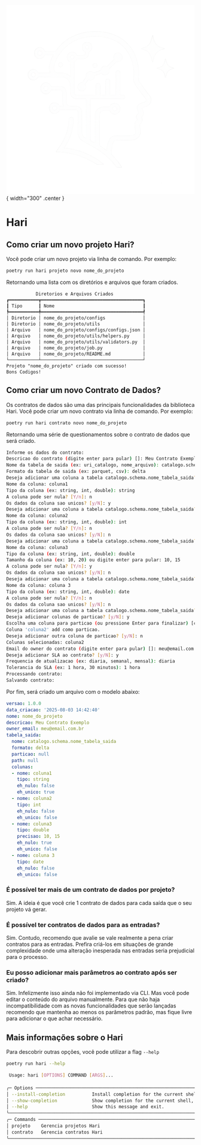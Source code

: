 ![logo_do_projeto](assets/logo.png){ width="300" .center }
# Hari

## Como criar um novo projeto Hari?
Você pode criar um novo projeto via linha de comando. Por exemplo: 
```bash
poetry run hari projeto novo nome_do_projeto
```
Retornando uma lista com os diretórios e arquivos que foram criados.

```
           Diretorios e Arquivos Criados            
┏━━━━━━━━━━━┳━━━━━━━━━━━━━━━━━━━━━━━━━━━━━━━━━━━━━━┓
┃ Tipo      ┃ Nome                                 ┃
┡━━━━━━━━━━━╇━━━━━━━━━━━━━━━━━━━━━━━━━━━━━━━━━━━━━━┩
│ Diretorio │ nome_do_projeto/configs              │
│ Diretorio │ nome_do_projeto/utils                │
│ Arquivo   │ nome_do_projeto/configs/configs.json │
│ Arquivo   │ nome_do_projeto/utils/helpers.py     │
│ Arquivo   │ nome_do_projeto/utils/validators.py  │
│ Arquivo   │ nome_do_projeto/job.py               │
│ Arquivo   │ nome_do_projeto/README.md            │
└───────────┴──────────────────────────────────────┘
Projeto "nome_do_projeto" criado com sucesso!
Bons Codigos!
```
## Como criar um novo Contrato de Dados?
Os contratos de dados são uma das principais funcionalidades da biblioteca Hari. Você pode criar um novo contrato via linha de comando. Por exemplo:
```bash
poetry run hari contrato novo nome_do_projeto
```
Retornando uma série de questionamentos sobre o contrato de dados que será criado.
```bash
Informe os dados do contrato:
Descricao do contrato (digite enter para pular) []: Meu Contrato Exemplo
Nome da tabela de saida (ex: uri_catalogo, nome_arquivo): catalogo.schema.nome_tabela_saida
Formato da tabela de saida (ex: parquet, csv): delta
Deseja adicionar uma coluna a tabela catalogo.schema.nome_tabela_saida? [Y/n]: Y
Nome da coluna: coluna1
Tipo da coluna (ex: string, int, double): string
A coluna pode ser nula? [Y/n]: n
Os dados da coluna sao unicos? [y/N]: y
Deseja adicionar uma coluna a tabela catalogo.schema.nome_tabela_saida? [y/N]: y
Nome da coluna: coluna2
Tipo da coluna (ex: string, int, double): int
A coluna pode ser nula? [Y/n]: n
Os dados da coluna sao unicos? [y/N]: n
Deseja adicionar uma coluna a tabela catalogo.schema.nome_tabela_saida? [y/N]: y
Nome da coluna: coluna3
Tipo da coluna (ex: string, int, double): double
Tamanho da coluna (ex: 10, 20) ou digite enter para pular: 10, 15
A coluna pode ser nula? [Y/n]: y
Os dados da coluna sao unicos? [y/N]: n
Deseja adicionar uma coluna a tabela catalogo.schema.nome_tabela_saida? [y/N]: y
Nome da coluna: coluna 3
Tipo da coluna (ex: string, int, double): date
A coluna pode ser nula? [Y/n]: n
Os dados da coluna sao unicos? [y/N]: n
Deseja adicionar uma coluna a tabela catalogo.schema.nome_tabela_saida? [y/N]: n
Deseja adicionar colunas de particao? [y/N]: y
Escolha uma coluna para particao (ou pressione Enter para finalizar) [coluna1/coluna2/coluna3/coluna 3] (): coluna2
Coluna 'coluna2' add como particao.
Deseja adicionar outra coluna de particao? [y/N]: n
Colunas selecionadas: coluna2
Email do owner do contrato (digite enter para pular) []: meu@email.com.br
Deseja adicionar SLA ao contrato? [y/N]: y
Frequencia de atualizacao (ex: diaria, semanal, mensal): diaria
Tolerancia do SLA (ex: 1 hora, 30 minutos): 1 hora
Processando contrato:
Salvando contrato:
```
Por fim, será criado um arquivo com o modelo abaixo:
```yaml
versao: 1.0.0
data_criacao: '2025-08-03 14:42:40'
nome: nome_do_projeto
descricao: Meu Contrato Exemplo
owner_email: meu@email.com.br
tabela_saida:
  nome: catalogo.schema.nome_tabela_saida
  formato: delta
  particao: null
  path: null
  colunas:
  - nome: coluna1
    tipo: string
    eh_nulo: false
    eh_unico: true
  - nome: coluna2
    tipo: int
    eh_nulo: false
    eh_unico: false
  - nome: coluna3
    tipo: double
    precisao: 10, 15
    eh_nulo: true
    eh_unico: false
  - nome: coluna 3
    tipo: date
    eh_nulo: false
    eh_unico: false
```
### É possível ter mais de um contrato de dados por projeto?
Sim. A ideia é que você crie 1 contrato de dados para cada saída que o seu projeto vá gerar.

### É possível ter contratos de dados para as entradas?
Sim. Contudo, recomendo que avalie se vale realmente a pena criar contratos para as entradas. Prefira criá-los em situações de grande complexidade onde uma alteração inesperada nas entradas seria prejudicial para o processo.

### Eu posso adicionar mais parâmetros ao contrato após ser criado?
Sim. Infelizmente isso ainda não foi implementado via CLI. Mas você pode editar o conteúdo do arquivo manualmente. Para que não haja incompatibilidade com as novas funcionalidades que serão lançadas recomendo que mantenha ao menos os parâmetros padrão, mas fique livre para adicionar o que achar necessário.

## Mais informações sobre o Hari
Para descobrir outras opções, você pode utilizar a flag `--help`
```bash
poetry run hari --help
```
```bash
 Usage: hari [OPTIONS] COMMAND [ARGS]...                                                                                                                                                                                                                                                                     
                                                                                                                                                                                                                                                                                                             
╭─ Options ─────────────────────────────────────────────────────────────────────────────────────────────────────────────────────────────────────────────────────────────────────────────────────────────────────────────────────────────────────────────────────────────────────────────────────────────────╮
│ --install-completion          Install completion for the current shell.                                                                                                                                                                                                                                   │
│ --show-completion             Show completion for the current shell, to copy it or customize the installation.                                                                                                                                                                                            │
│ --help                        Show this message and exit.                                                                                                                                                                                                                                                 │
╰───────────────────────────────────────────────────────────────────────────────────────────────────────────────────────────────────────────────────────────────────────────────────────────────────────────────────────────────────────────────────────────────────────────────────────────────────────────╯
╭─ Commands ────────────────────────────────────────────────────────────────────────────────────────────────────────────────────────────────────────────────────────────────────────────────────────────────────────────────────────────────────────────────────────────────────────────────────────────────╮
│ projeto    Gerencia projetos Hari                                                                                                                                                                                                                                                                         │
│ contrato   Gerencia contratos Hari                                                                                                                                                                                                                                                                        │
╰───────────────────────────────────────────────────────────────────────────────────────────────────────────────────────────────────────────────────────────────────────────────────────────────────────────────────────────────────────────────────────────────────────────────────────────────────────────╯

```
